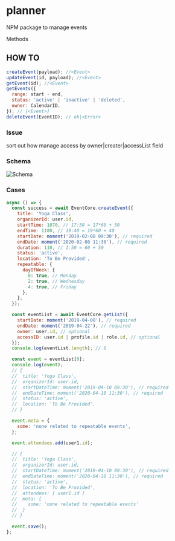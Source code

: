 # planner

NPM package to manage events

Methods

## HOW TO

```javascript
createEvent(payload); //<Event>
updateEvent(id, payload); //<Event>
getEvent(id); //<Event>
getEvents({
  range: start - end,
  status: 'active' | 'inactive' | 'deleted',
  owner: CalendarID,
}); // [<Event>]
deleteEvent(EventID); // ok|<Error>
```

### Issue

sort out how manage access by owner|creater|accessList field

### Schema

![Schema](https://www.draw.io/?lightbox=1&highlight=0000ff&edit=_blank&layers=1&nav=1&title=Copy%20of%20Scheduling.drawio#R7Rzbcto49GuY7j7A%2BI55hJCmne2FTpttui8dYQtwaxCRlQD9%2BpVs2ViybJzEgOm0D6l1dPHR0bkfmY55tdzeYLBevEc%2BDDuG5m875rhjGLpuu%2FQ%2FBtklEMflgDkOfD5oD%2Fgc%2FIIcqHHoQ%2BDDSBhIEApJsBaBHlqtoEcEGMAYbcRhMxSKb12DOSwAPnsgLEK%2FBj5ZJFDX6O%2Fhb2AwX6Rv1p1B0rME6WC%2Bk2gBfLTJgczrjnmFESLJ03J7BUNGvJQuybzXJb0ZYhiuSJ0Jm%2Bu39o0Lv%2Bvjf75P7iPjX%2F991DWtZJlHED7wHXNsyS4lAUYPKx%2ByVbSOOdosAgI%2Fr4HHejf00ClsQZYhben0MSIY%2FYRXKEQ4nm1q8T%2FaMwvCMIWv0IpOH80x8AOKfm74LP5H%2B3wQLeKX6rwxAYRAvIohhsagRQpwojxCTOA2B%2BIUuYFoCQne0SG8N%2BMzzp4Wb272Z23bHLbInbPpcCDg%2FDXPlt4fAX3gp%2FCEE9GLJzJ5mIaB1zGckL59NMX0aU7i%2Ff%2BBtBnyEjmqwf6NiVoDcmQdFCP9aGL0X6SjH0PDHWqLa%2F3etXbh1%2B9dvSBF149se%2BWHoh8%2BlCYIJVHK0N2eXSSWoSCWZR%2BJVkaBVlcYAgIpTE00uia1v%2FAkBLNFerkKzlIRq380%2FewUyeFTl4E3ESYLNEcrEF7voSNR9Pdj3iG05qT6AQnZcf8HPBAkEpLSD%2B%2Fu2HzKLbz5jS8XN8ZbobXjrdIDiNAD9mAFU3A3hgA8h%2BSwoDEaVB4nhiEgwaPoVjXOygO12H%2BBy3UYc%2FRLxB9gjx%2BQexxloNuDmqqgAe5%2BY9x%2FGn%2BdfLqbvyMfJs7m9tbxu%2BZZmHsbkLvcc8zYPd0Y8Paet1ljl2f0u3wjmWfYB2SCrTKBOKAUg%2FgpcqLUB0ZNOUkjhtMLShXagt%2BfeDBr4fyd%2BwcWoIyWdH8B9T6GtFdbb%2BnfmGpaAu8SdtSsz8r1USkgXRAGcz7Po8SlFBe6feghTPeL%2BBjGSjgMqM%2BSvbrgYqWAJNo0h5KIJ6MoVabyTApby7BFwYV7FgFCOCNJp8s6Zdwjyh%2FkC2W5ZEz8VIHUMVCAK%2F%2B8CKRrR2uwEuiSzBmLh5cfVe5un5B4SizPRjgM19RFy4ICOtcBS2avVtNoLRKoXZT8uFkxrcv6M5zjl12BkFIZYNVus5Eyyqq9nWonQ8%2BDUfQuiPigjj0Sd0SNzDKIIqbbRPztsRpXyfQyRyLwQDhMVOg4VrIjrlDHCXYjREfNwjixxMI%2BFv2hFeG2Vjd4%2BzVYBiEzgG9g%2BAjZqkdw1EVnxla56o7CmdGb8GYqbe5FW7mP0x9xYnPIY7E2mjcoWGCFcMsmWi3NZ9OmPsVqbxzhFnjkxQo1P4qyM0jW7vV6LVFfKjyZOaGsCaMDOAowtfK7jZgQlKu9ulv3g8fKt1cZtJJ3CEtetM61%2Bragc%2FsKnZuluAWdqzWgc9X5kX57Qki7Uy%2BAPFVOpV8zVhw0HSryqRMUMAuSFT8GUvrBGohLJBvis%2FKlJWkhayCyoe5a4kLJjgsLxQyW7ef5dr5o5sUEZmn655SJTMNsWSbzAgVVENPeoUTP8wW1blKn8ZyOWr70viSoMk%2FUFVRbyqabA2mh5gRVbRzsy%2BM50TjoTfCckjZuTZ47W8JdfYGgPMRKvC%2BF3zoF3s95fKpdLylHMg8Sz6d%2FUQaNQweKiyY8a9bfmXvLfKtuFB82m6dbKu%2FWSw1AMKN%2FVojEfj2L1cvcQ4kvWdwmshGG9KVgGg9gqKyZlMT0tGPfdu8m8hDQHMne5DLw%2FZinQzCF4SijQ72qbKVIFQxRdieGo9zJXztRGaiu1tMtfpzPVVjpEDSbRfAoKsQt8NvtmoVvLahU6oJuNSyzbmW3CROvLOcY51S3exX7LdfzNBPfb8TGqysgWlHhVpVKWqJwU7QvOqcl53rblc1SJnalhFZpbpcNL0nvHg%2FjLwEJS8oS58tvtOl%2Bki3f81PcUDK0U6rmFnnCRk1XmDoImuaICtp1M0BZuZ21Gqy3K2Kz06jteOoQY7DLDeBOYGnoZkpVEcuVbunK4%2B2Xje9rlsSaCcaN%2BmCGe3nMe4zcwQsZVGuXY2H8Bo5FViybYEStTEtvg6gKGXG9JJ6S7OHt%2BIkVqHPWjdZ7byieeP3h9n3iOL2CfkAQfpXE8a8eA7iBtPXEUtAfJya2BTV8GFWB3W3Ah1GrjPOkkPepOU0TKzc91zyxN%2BIUlf0lXP8zz2rBUyvdVguuONRKk9mSQ03x%2Fj0sOL9A0ELzLd7h%2BGOmqs2U6k6C8mMguRbVnLLTC0fT0qrTC3TWie4MZF9spVlu%2BSLJkSuI6T5zOu4GEparE67HVXyGd8aPl3THOmVJQC0MLUo81S7B9k9Ug02vaFxaEbbc8J%2B1CBuhGVMdPgxhxd3%2BCy28mk0WXg0nzam1t%2FKaCkeOy8bxybag9CpdazGsM2tZy1RIpEyglT9kv1Cxd8wKDl36kxNOPnjqGX1TVKO2U61In%2FLB20GVlv9pBAVJU9iL%2FQxT9DPkjwTqXnmSFyrcnSpxWJ6c6JcR1oTE%2FXES8VaNn%2B%2FIsZkXgigKvCpOExMsDUXcjV14PRXvSW6bnECrfS9WuvJZl%2FcaYw%2F7lOxx8MPb5%2FNH23STFAOZz%2BUPOT5wBw3xB23uf1koGb7%2FfSbz%2Bn8%3D)

### Cases

```javascript
async () => {
  const success = await EventCore.createEvent({
    title: 'Yoga Class',
    organizerId: user.id,
    startTime: 1070, // 17:50 = 17*60 + 50
    endTime: 1180, // 19:40 = 19*60 + 40
    startDate: moment('2019-02-08 09:30'), // required
    endDate: moment('2020-02-08 11:30'), // required
    duration: 110, // 1:50 = 60 + 50
    status: 'active',
    location: 'To Be Provided',
    repeatable: {
      dayOfWeek: {
        0: true, // Monday
        2: true, // Wednesday
        4: true, // Friday
      },
    },
  });

  const eventList = await EventCore.getList({
    startDate: moment('2019-04-08'), // required
    endDate: moment('2019-04-22'), // required
    owner: user.id, // optional
    accessID: user.id | profile.id | role.id, // optional
  });
  console.log(eventList.length); // 6

  const event = eventList[0];
  console.log(event);
  // {
  //  title: 'Yoga Class',
  //  organizerId: user.id,
  //  startDateTime: moment('2019-04-10 09:30'), // required
  //  endDateTime: moment('2020-04-10 11:30'), // required
  //  status: 'active',
  //  location: 'To Be Provided',
  // }

  event.meta = {
    some: 'none related to repeatable events',
  };

  event.attendees.add(user1.id);

  // {
  //  title: 'Yoga Class',
  //  organizerId: user.id,
  //  startDateTime: moment('2019-04-10 09:30'), // required
  //  endDateTime: moment('2020-04-10 11:30'), // required
  //  status: 'active',
  //  location: 'To Be Provided',
  //  attendees: [ user1.id ]
  //  meta: {
  //    some: 'none related to repeatable events'
  //  }
  // }

  event.save();
};
```
